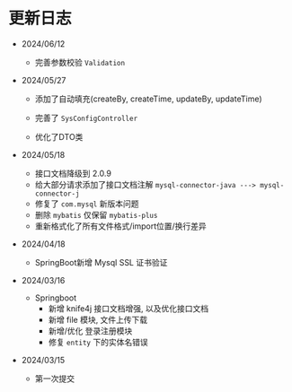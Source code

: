 # 更新日志



- 2024/06/12
  - 完善参数校验 `Validation`
  
- 2024/05/27
  - 添加了自动填充(createBy, createTime, updateBy, updateTime)

  - 完善了 `SysConfigController`

  - 优化了DTO类

- 2024/05/18
  - 接口文档降级到 2.0.9
  - 给大部分请求添加了接口文档注解 `mysql-connector-java ---> mysql-connector-j`
  - 修复了 `com.mysql` 新版本问题
  - 删除 `mybatis` 仅保留 `mybatis-plus`
  - 重新格式化了所有文件格式/import位置/换行差异

- 2024/04/18
  - SpringBoot新增 Mysql SSL 证书验证

- 2024/03/16
  - Springboot
    - 新增 knife4j 接口文档增强, 以及优化接口文档
    - 新增 file 模块, 文件上传下载
    - 新增/优化 登录注册模块
    - 修复 `entity` 下的实体名错误

- 2024/03/15
  - 第一次提交

